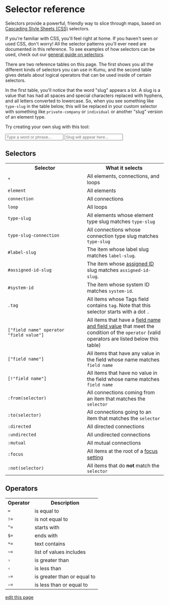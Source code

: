 # Selector reference

Selectors provide a powerful, friendly way to slice through maps,
based on [Cascading Style Sheets (CSS)](https://developer.mozilla.org/en-US/docs/Web/CSS) selectors.

If you're familiar with CSS, you'll feel right at home. If you haven't seen or used CSS, don't worry! All the selector patterns you'll ever need are documented in this reference. To see examples of how selectors can be used, check out our [general guide on selectors](/guides/selectors.html).

There are two reference tables on this page. The first shows you all the different kinds of selectors you can use in Kumu, and the second table gives details about logical operators that can be used inside of certain selectors.

In the first table, you'll notice that the word "slug" appears a lot. A slug is a value that has had all spaces and special characters replaced with hyphens, and all letters converted to lowercase. So, when you see something like `type-slug` in the table below, this will be replaced in your custom selector with something like `private-company` or `individual` or another "slug" version of an element type.

Try creating your own slug with this tool:

<input id="simple-slugify-input" type="text" class="search-box" onkeyup="simpleSlugify()" placeholder="Type a word or phrase...">

<input id="simple-slugify-result" type="text" class="search-box input-code" value="" placeholder="Slug will appear here...">

<script>
  function simpleSlugify() {
    var string = document.querySelector("#simple-slugify-input").value;

    string = string
      .replace(/'/g, '')
      .replace(/[^a-záéíóúñäëïöüçøñâêîôû0-9]/gi, '-')
      .replace(/-{2,}/g, '-')
      .replace(/^-/, '').replace(/-$/, '')
      .toLowerCase();

    var result = document.querySelector("#simple-slugify-result");
    result.value = string;
  }
</script>

## Selectors

<table id="selectors-table" class="table border-bottom">
  <tr>
    <th class="text-left" style="width: 50%;">Selector</th>
    <th class="text-left">What it selects</th>
  </tr>
  <tr>
    <td><code>*</code></th>
    <td>All elements, connections, and loops</td>
  </tr>
  <tr>
    <td><code>element</code></th>
    <td>All elements</td>
  </tr>
  <tr>
    <td><code>connection</code></th>
    <td>All connections</td>
  </tr>
  <tr>
    <td><code>loop</code></th>
    <td>All loops</td>
  </tr>
  <tr>
    <td><code>type-slug</code></th>
    <td>All elements whose element type slug matches <code>type-slug</code></td>
  </tr>
  <tr>
    <td><code>type-slug-connection</code></th>
    <td>All connections whose connection type slug matches <code>type-slug</code></td>
  </tr>
  <tr>
    <td><code>#label-slug</code></th>
    <td>The item whose label slug matches <code>label-slug</code>. </td>
  </tr>
  <tr>
    <td><code>#assigned-id-slug</code></th>
    <td>The item whose <a href="/faq/how-do-I-avoid-duplicating-data.html">assigned ID</a> slug matches <code>assigned-id-slug</code>. </td>
  </tr>
  <tr>
    <td><code>#system-id</code></th>
    <td>The item whose system ID matches <code>system-id</code>. </td>
  </tr>
  <tr>
    <td><code>.tag</code></th>
    <td>All items whose Tags field contains <code>tag</code>. Note that this selector starts with a dot <code>.</code></td>
  </tr>
  <tr>
    <td><code>["field name" operator "field value"]</code></th>
    <td>All items that have a <a href="/overview/kumus-architecture.html#fields">field name and field value</a> that meet the condition of the <code>operator</code> (valid operators are listed below this table)</td>
  </tr>
  <tr>
    <td><code>["field name"]</code></th>
    <td>All items that have any value in the field whose name matches <code>field name</code></td>
  </tr>
  <tr>
    <td><code>[!"field name"]</code></th>
    <td>All items that have no value in the field whose name matches <code>field name</code></td>
  </tr>
  <tr>
    <td><code>:from(selector)</code></th>
    <td>All connections coming from an item that matches the <code>selector</code></td>
  </tr>
  <tr>
    <td><code>:to(selector)</code></th>
    <td>All connections going to an item that matches the <code>selector</code></td>
  </tr>
  <tr>
    <td><code>:directed</code></th>
    <td>All directed connections</td>
  </tr>
  <tr>
    <td><code>:undirected</code></th>
    <td>All undirected connections</td>
  </tr>
  <tr>
    <td><code>:mutual</code></th>
    <td>All mutual connections</td>
  </tr>
  <tr>
    <td><code>:focus</code></th>
    <td>All items at the root of a <a href="/guides/focus.html">focus setting</a></td>
  </tr>
  <tr>
    <td><code>:not(selector)</code></th>
    <td>All items that do <b>not</b> match the <code>selector</code></td>
  </tr>
</table>

## Operators

<table class="table border-bottom">
  <tr>
    <th class="text-left">Operator</th>
    <th class="text-left">Description</th>
  </tr>
  <tr>
    <td><code>=</code></th>
    <td>is equal to</td>
  </tr>
  <tr>
    <td><code>!=</code></th>
    <td>is not equal to</td>
  </tr>
  <tr>
    <td><code>^=</code></th>
    <td>starts with</td>
  </tr>
  <tr>
    <td><code>$=</code></th>
    <td>ends with</td>
  </tr>
  <tr>
    <td><code>*=</code></th>
    <td>text contains</td>
  </tr>
  <tr>
    <td><code>~=</code></th>
    <td>list of values includes</td>
  </tr>
  <tr>
    <td><code>&#8250;</code></th>
    <td>is greater than</td>
  </tr>
  <tr>
    <td><code>&#8249;</code></th>
    <td>is less than</td>
  </tr>
  <tr>
    <td><code>&#8250;=</code></th>
    <td>is greater than or equal to</td>
  </tr>
  <tr>
    <td><code>&#8249;=</code></th>
    <td>is less than or equal to</td>
  </tr>
</table>

<span class="edit-link"><a href="https://github.com/kumu/docs/blob/master/guides/selector-reference.md" target="_blank"><i class="fa fa-github"></i> edit this page</a></span>
